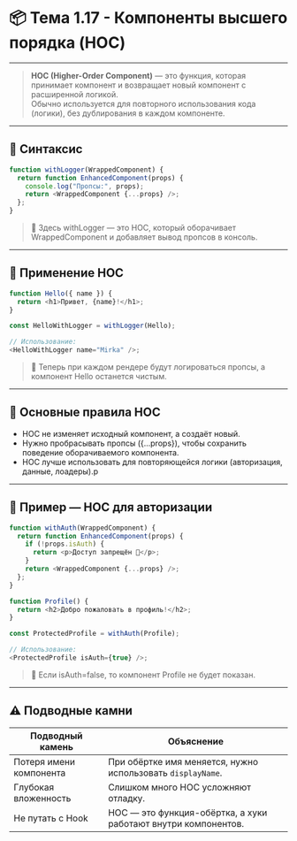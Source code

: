 # 📦 Тема 1.17 - Компоненты высшего порядка (HOC)

---

> **HOC (Higher-Order Component)** — это функция, которая принимает компонент и возвращает новый компонент с расширенной логикой.  
> Обычно используется для повторного использования кода (логики), без дублирования в каждом компоненте.

---

## 🔹 Синтаксис

```javascript
function withLogger(WrappedComponent) {
  return function EnhancedComponent(props) {
    console.log("Пропсы:", props);
    return <WrappedComponent {...props} />;
  };
}
```

> 📌 Здесь withLogger — это HOC, который оборачивает WrappedComponent и добавляет вывод пропсов в консоль.

---

## 🔹 Применение HOC

```javascript
function Hello({ name }) {
  return <h1>Привет, {name}!</h1>;
}

const HelloWithLogger = withLogger(Hello);

// Использование:
<HelloWithLogger name="Mirka" />;
```

> 📌 Теперь при каждом рендере будут логироваться пропсы, а компонент Hello останется чистым.

---

## 🔹 Основные правила HOC

- HOC не изменяет исходный компонент, а создаёт новый.
- Нужно пробрасывать пропсы ({...props}), чтобы сохранить поведение оборачиваемого компонента.
- HOC лучше использовать для повторяющейся логики (авторизация, данные, лоадеры).p

---

## 🔹 Пример — HOC для авторизации

```javascript
function withAuth(WrappedComponent) {
  return function EnhancedComponent(props) {
    if (!props.isAuth) {
      return <p>Доступ запрещён 🚫</p>;
    }
    return <WrappedComponent {...props} />;
  };
}

function Profile() {
  return <h2>Добро пожаловать в профиль!</h2>;
}

const ProtectedProfile = withAuth(Profile);

// Использование:
<ProtectedProfile isAuth={true} />;
```

> 📌 Если isAuth=false, то компонент Profile не будет показан.

---

## ⚠️ Подводные камни

| Подводный камень        | Объяснение                                                     |
| ----------------------- | -------------------------------------------------------------- |
| Потеря имени компонента | При обёртке имя меняется, нужно использовать `displayName`.    |
| Глубокая вложенность    | Слишком много HOC усложняют отладку.                           |
| Не путать с Hook        | HOC — это функция-обёртка, а хуки работают внутри компонентов. |
